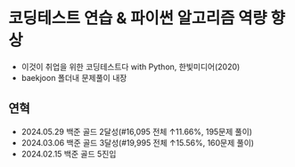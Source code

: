 # 코딩테스트 연습 & 파이썬 알고리즘 역량 향상

- 이것이 취업을 위한 코딩테스트다 with Python, 한빛미디어(2020)<br/>
- baekjoon 폴더내 문제풀이 내장<br/>

## 연혁
- 2024.05.29 백준 골드 2달성(#16,095 전체 ↑11.66%, 195문제 풀이)
- 2024.03.06 백준 골드 3달성(#19,995 전체 ↑15.56%, 160문제 풀이)
- 2024.02.15 백준 골드 5진입
